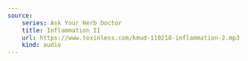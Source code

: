 ```yaml
---
source:
    series: Ask Your Herb Doctor
    title: Inflammation II
    url: https://www.toxinless.com/kmud-110218-inflammation-2.mp3
    kind: audio
---
```

